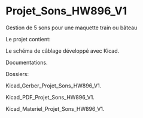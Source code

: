# Projet_Sons_HW896_V1

Gestion de 5 sons pour une maquette train ou bâteau

Le projet contient:

Le schéma de câblage développé avec Kicad.

Documentations.

Dossiers:

Kicad_Gerber_Projet_Sons_HW896_V1.

Kicad_PDF_Projet_Sons_HW896_V1.

Kicad_Materiel_Projet_Sons_HW896_V1.

